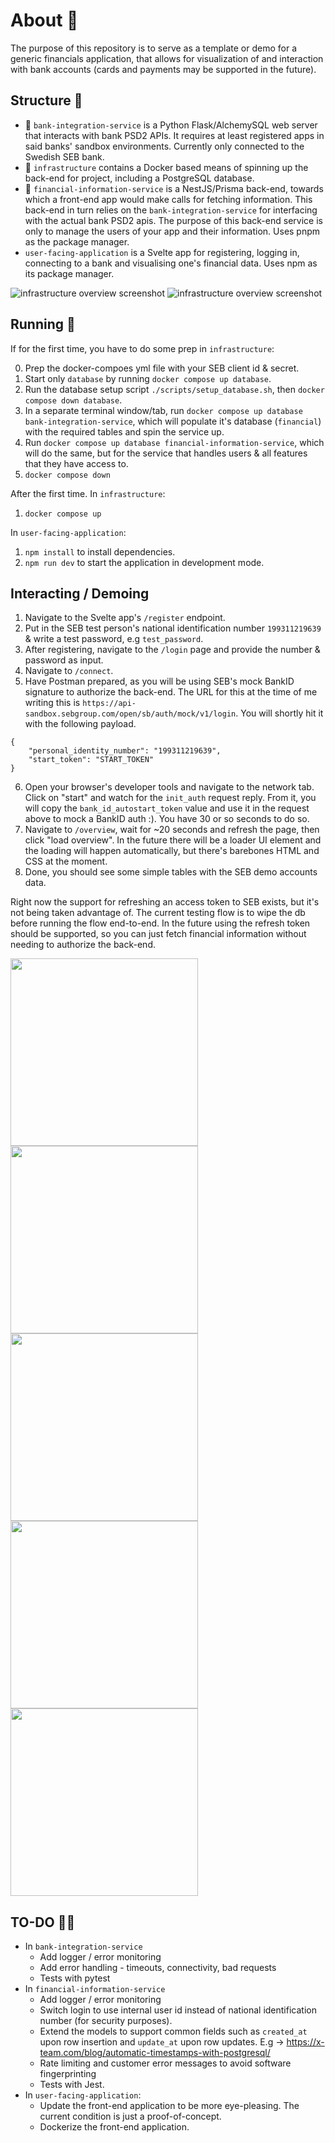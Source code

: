 # About 💬

The purpose of this repository is to serve as a template or demo for a generic financials application, that allows for visualization of and interaction with bank accounts (cards and payments may be supported in the future).

## Structure 🏢

- 🏦 `bank-integration-service` is a Python Flask/AlchemySQL web server that interacts with bank PSD2 APIs. It requires at least registered apps in said banks' sandbox environments. Currently only connected to the Swedish SEB bank.
- 🚢 `infrastructure` contains a Docker based means of spinning up the back-end for project, including a PostgreSQL database.
- 📃 `financial-information-service` is a NestJS/Prisma back-end, towards which a front-end app would make calls for fetching information. This back-end in turn relies on the `bank-integration-service` for interfacing with the actual bank PSD2 apis. The purpose of this back-end service is only to manage the users of your app and their information. Uses pnpm as the package manager.
- `user-facing-application` is a Svelte app for registering, logging in, connecting to a bank and visualising one's financial data. Uses npm as its package manager.

![infrastructure overview screenshot](screenshot5.png)
![infrastructure overview screenshot](screenshot6.png)

## Running 🔌

If for the first time, you have to do some prep in `infrastructure`:

0. Prep the docker-compoes yml file with your SEB client id & secret.
1. Start only `database` by running `docker compose up database`.
2. Run the database setup script `./scripts/setup_database.sh`, then `docker compose down database`.
3. In a separate terminal window/tab, run `docker compose up database bank-integration-service`, which will populate it's database (`financial`) with the required tables and spin the service up.
4. Run `docker compose up database financial-information-service`, which will do the same, but for the service that handles users & all features that they have access to.
5. `docker compose down`

After the first time.
In `infrastructure`:

1. `docker compose up`

In `user-facing-application`:

1. `npm install` to install dependencies.
2. `npm run dev` to start the application in development mode.

## Interacting / Demoing

1. Navigate to the Svelte app's `/register` endpoint.
2. Put in the SEB test person's national identification number `199311219639` & write a test password, e.g `test_password`.
3. After registering, navigate to the `/login` page and provide the number & password as input.
4. Navigate to `/connect`.
5. Have Postman prepared, as you will be using SEB's mock BankID signature to authorize the back-end. The URL for this at the time of me writing this is `https://api-sandbox.sebgroup.com/open/sb/auth/mock/v1/login`. You will shortly hit it with the following payload.

```
{
    "personal_identity_number": "199311219639",
    "start_token": "START_TOKEN"
}
```

6. Open your browser's developer tools and navigate to the network tab. Click on "start" and watch for the `init_auth` request reply. From it, you will copy the `bank_id_autostart_token` value and use it in the request above to mock a BankID auth :). You have 30 or so seconds to do so.
7. Navigate to `/overview`, wait for ~20 seconds and refresh the page, then click "load overview". In the future there will be a loader UI element and the loading will happen automatically, but there's barebones HTML and CSS at the moment.
8. Done, you should see some simple tables with the SEB demo accounts data.

Right now the support for refreshing an access token to SEB exists, but it's not being taken advantage of. The current testing flow is to wipe the db before running the flow end-to-end. In the future using the refresh token should be supported, so you can just fetch financial information without needing to authorize the back-end.

<img width=300 src="screenshot3.png">
<img width=300 src="screenshot2.png">
<img width=300 src="screenshot4.png">
<img width=300 src="screenshot7.png">
<img width=300 src="screenshot1.png">

## TO-DO 👷‍♂️

- In `bank-integration-service`
  - Add logger / error monitoring
  - Add error handling - timeouts, connectivity, bad requests
  - Tests with pytest
- In `financial-information-service`
  - Add logger / error monitoring
  - Switch login to use internal user id instead of national identification number (for security purposes).
  - Extend the models to support common fields such as `created_at` upon row insertion and `update_at` upon row updates. E.g -> https://x-team.com/blog/automatic-timestamps-with-postgresql/
  - Rate limiting and customer error messages to avoid software fingerprinting
  - Tests with Jest.
- In `user-facing-application`:
  - Update the front-end application to be more eye-pleasing. The current condition is just a proof-of-concept.
  - Dockerize the front-end application.

